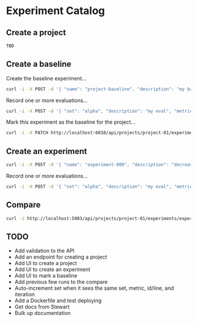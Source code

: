 # Experiment Catalog

## Create a project

```bash
TBD
```

## Create a baseline

Create the baseline experiment...

```bash
curl -i -X POST -d '{ "name": "project-baseline", "description": "my baseline" }' -H "Content-Type: application/json" http://localhost:6010/api/projects/project-01/experiments
```

Record one or more evaluations...

```bash
curl -i -X POST -d '{ "set": "alpha", "description": "my eval", "metrics": { "gpt-coherance": { "value": 2 }, "gpt-relevance": { "value": 3 } } }' -H "Content-Type: application/json" http://localhost:6010/api/projects/project-01/experiments/project-baseline/results
```

Mark this experiment as the baseline for the project...

```bash
curl -i -X PATCH http://localhost:6010/api/projects/project-01/experiments/project-baseline/baseline
```

## Create an experiment

```bash
curl -i -X POST -d '{ "name": "experiment-000", "description": "decrease temp", "hypothesis": "I believe decreasing the temperature will give better results." }' -H "Content-Type: application/json" http://localhost:6010/api/projects/project-01/experiments
```

Record one or more evaluations...

```bash
curl -i -X POST -d '{ "set": "alpha", "description": "my eval", "metrics": { "gpt-coherance": { "value": 3 }, "gpt-relevance": { "value": 3 } } }' -H "Content-Type: application/json" http://localhost:6010/api/projects/project-01/experiments/experiment-000/results
```

## Compare

```bash
curl -i http://localhost:5003/api/projects/project-01/experiments/experiment-000/compare
```

## TODO

- Add validation to the API
- Add an endpoint for creating a project
- Add UI to create a project
- Add UI to create an experiment
- Add UI to mark a baseline
- Add previous few runs to the compare
- Auto-increment set when it sees the same set, metric, id/line, and iteration
- Add a Dockerfile and test deploying
- Get docs from Stewart
- Bulk up documentation
